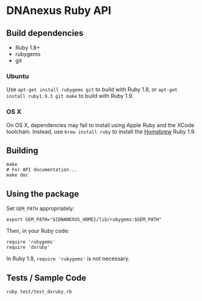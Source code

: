 DNAnexus Ruby API
=================

Build dependencies
------------------

* Ruby 1.8+
* rubygems
* git

### Ubuntu

Use `apt-get install rubygems git` to build with Ruby 1.8, or `apt-get install
ruby1.9.3 git make` to build with Ruby 1.9.

### OS X

On OS X, dependencies may fail to install using Apple Ruby and the XCode
toolchain. Instead, use `brew install ruby` to install the
[Homebrew](http://mxcl.github.com/homebrew/) Ruby 1.9.

Building
--------

    make
    # For API documentation...
    make doc

Using the package
-----------------

Set `GEM_PATH` appropriately:

    export GEM_PATH="${DNANEXUS_HOME}/lib/rubygems:$GEM_PATH"

Then, in your Ruby code:

    require 'rubygems'
    require 'dxruby'

In Ruby 1.9, `require 'rubygems'` is not necessary.

Tests / Sample Code
-------------------

    ruby test/test_dxruby.rb
